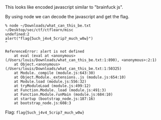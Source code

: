 >

This looks like encoded javascript similar to "brainfuck js".

By using node we can decode the javascript and get the flag.

```
% node ~/Downloads/what_can_this_be.txt                   ~/Desktop/sec/ctf/ctflearn/misc
undefined:2
alert("flag{5uch_j4v4_5crip7_much_w0w}")
^

ReferenceError: alert is not defined
    at eval (eval at <anonymous> (/Users/louis/Downloads/what_can_this_be.txt:1:890), <anonymous>:2:1)
    at Object.<anonymous> (/Users/louis/Downloads/what_can_this_be.txt:1:50325)
    at Module._compile (module.js:643:30)
    at Object.Module._extensions..js (module.js:654:10)
    at Module.load (module.js:556:32)
    at tryModuleLoad (module.js:499:12)
    at Function.Module._load (module.js:491:3)
    at Function.Module.runMain (module.js:684:10)
    at startup (bootstrap_node.js:187:16)
    at bootstrap_node.js:608:3
```


Flag: `flag{5uch_j4v4_5crip7_much_w0w}`
